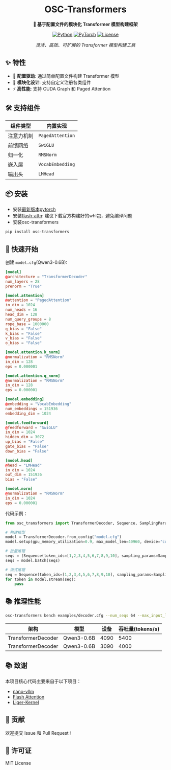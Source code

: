 <div align="center">

# OSC-Transformers

**🚀 基于配置文件的模块化 Transformer 模型构建框架**

[![Python](https://img.shields.io/badge/Python-3.10%2B-blue.svg)](https://www.python.org/)
[![PyTorch](https://img.shields.io/badge/PyTorch-2.8%2B-red.svg)](https://pytorch.org/)
[![License](https://img.shields.io/badge/License-MIT-green.svg)](LICENSE)

*灵活、高效、可扩展的 Transformer 模型构建工具*

</div>

## ✨ 特性

- 🔧 **配置驱动**: 通过简单配置文件构建 Transformer 模型
- 🧩 **模块化设计**: 支持自定义注册各类组件
- ⚡ **高性能**: 支持 CUDA Graph 和 Paged Attention

## 🛠️ 支持组件

| 组件类型 | 内置实现 |
|---------|---------|
| 注意力机制 | `PagedAttention` |
| 前馈网络 | `SwiGLU` |
| 归一化 | `RMSNorm` |
| 嵌入层 | `VocabEmbedding` |
| 输出头 | `LMHead` |

## 📦 安装

- 安装[最新版本pytorch](https://pytorch.org/)
- 安装[flash-attn](https://github.com/Dao-AILab/flash-attention): 建议下载官方构建好的whl包，避免编译问题
- 安装osc-transformers
```bash
pip install osc-transformers
```


## 🚀 快速开始


创建 `model.cfg`(Qwen3-0.6B):
```toml
[model]
@architecture = "TransformerDecoder"
num_layers = 28
prenorm = "True"

[model.attention]
@attention = "PagedAttention"
in_dim = 1024
num_heads = 16
head_dim = 128
num_query_groups = 8
rope_base = 1000000
q_bias = "False"
k_bias = "False"
v_bias = "False"
o_bias = "False"

[model.attention.k_norm]
@normalization = "RMSNorm"
in_dim = 128
eps = 0.000001

[model.attention.q_norm]
@normalization = "RMSNorm"
in_dim = 128
eps = 0.000001

[model.embedding]
@embedding = "VocabEmbedding"
num_embeddings = 151936
embedding_dim = 1024

[model.feedforward]
@feedforward = "SwiGLU"
in_dim = 1024
hidden_dim = 3072
up_bias = "False"
gate_bias = "False"
down_bias = "False"

[model.head]
@head = "LMHead"
in_dim = 1024
out_dim = 151936
bias = "False"

[model.norm]
@normalization = "RMSNorm"
in_dim = 1024
eps = 0.000001
```
代码示例：
```python
from osc_transformers import TransformerDecoder, Sequence, SamplingParams

# 构建模型
model = TransformerDecoder.from_config("model.cfg")
model.setup(gpu_memory_utilization=0.9, max_model_len=40960, device="cuda:0")

# 批量推理
seqs = [Sequence(token_ids=[1,2,3,4,5,6,7,8,9,10], sampling_params=SamplingParams(temperature=0.5, max_generate_tokens=1024))]
seqs = model.batch(seqs)

# 流式推理
seq = Sequence(token_ids=[1,2,3,4,5,6,7,8,9,10], sampling_params=SamplingParams(temperature=0.5, max_generate_tokens=1024))
for token in model.stream(seq):
    pass

```

## 📚 推理性能
```bash
osc-transformers bench examples/decoder.cfg --num_seqs 64 --max_input_len 1024 --max_output_len 1024 --gpu_memory_utilization 0.9
```
| 架构 | 模型 |设备 | 吞吐量(tokens/s) |
|---------|---------|---------|---------|
| TransformerDecoder | Qwen3-0.6B | 4090 | 5400 |
| TransformerDecoder | Qwen3-0.6B | 3090 | 4000 |

## 📚 致谢

本项目核心代码主要来自于以下项目：

- [nano-vllm](https://github.com/GeeeekExplorer/nano-vllm)
- [Flash Attention](https://github.com/Dao-AILab/flash-attention)
- [Liger-Kernel](https://github.com/linkedin/Liger-Kernel)

## 🤝 贡献

欢迎提交 Issue 和 Pull Request！

## 📄 许可证

MIT License